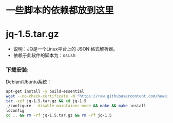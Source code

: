 # 一些脚本的依赖都放到这里

jq-1.5.tar.gz
======

- 说明：JQ是一个Linux平台上的 JSON 格式解析器。
- 依赖于此软件的脚本为：ssr.sh

### 下载安装:
Debian/Ubuntu系统：
``` bash
apt-get install -y build-essential
wget --no-check-certificate -N "https://raw.githubusercontent.com/heweiye/ToyoDAdoubiBackup/master/other/jq-1.5.tar.gz"
tar -xzf jq-1.5.tar.gz && cd jq-1.5
./configure --disable-maintainer-mode && make && make install
ldconfig
cd .. && rm -rf jq-1.5.tar.gz && rm -rf jq-1.5
```
